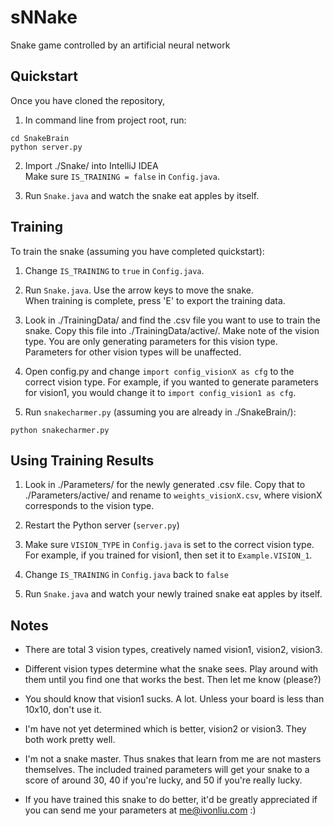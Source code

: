 # sNNake
Snake game controlled by an artificial neural network

## Quickstart

Once you have cloned the repository,

1. In command line from project root, run:  
```
cd SnakeBrain
python server.py
```
  
2. Import ./Snake/ into IntelliJ IDEA  
Make sure `IS_TRAINING = false` in `Config.java`.

3. Run `Snake.java` and watch the snake eat apples by itself.

## Training

To train the snake (assuming you have completed quickstart):

1. Change `IS_TRAINING` to `true` in `Config.java`.

2. Run `Snake.java`. Use the arrow keys to move the snake.  
When training is complete, press 'E' to export the training data.

3. Look in ./TrainingData/ and find the .csv file you want to use to train the snake. Copy this file into ./TrainingData/active/. Make note of the vision type. You are only generating parameters for this vision type. Parameters for other vision types will be unaffected.

4. Open config.py and change `import config_visionX as cfg` to the correct vision type. For example, if you wanted to generate parameters for vision1, you would change it to `import config_vision1 as cfg`.

5. Run `snakecharmer.py` (assuming you are already in ./SnakeBrain/):  
```
python snakecharmer.py
```

## Using Training Results

1. Look in ./Parameters/ for the newly generated .csv file. Copy that to ./Parameters/active/ and rename to `weights_visionX.csv`, where visionX corresponds to the vision type.

2. Restart the Python server (`server.py`)

3. Make sure `VISION_TYPE` in `Config.java` is set to the correct vision type. For example, if you trained for vision1, then set it to `Example.VISION_1`.

4. Change `IS_TRAINING` in `Config.java` back to `false`

5. Run `Snake.java` and watch your newly trained snake eat apples by itself.

## Notes

* There are total 3 vision types, creatively named vision1, vision2, vision3.

* Different vision types determine what the snake sees. Play around with them until you find one that works the best. Then let me know (please?)

* You should know that vision1 sucks. A lot. Unless your board is less than 10x10, don't use it.

* I'm have not yet determined which is better, vision2 or vision3. They both work pretty well.

* I'm not a snake master. Thus snakes that learn from me are not masters themselves. The included trained parameters will get your snake to a score of around 30, 40 if you're lucky, and 50 if you're really lucky.

* If you have trained this snake to do better, it'd be greatly appreciated if you can send me your parameters at me@ivonliu.com :)
